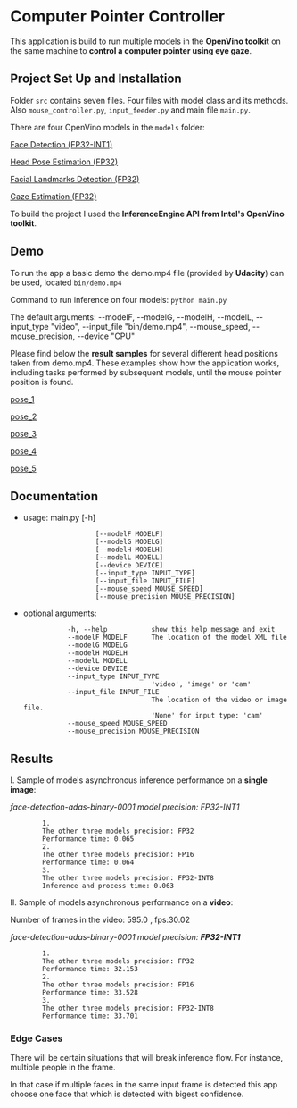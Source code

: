 # Computer Pointer Controller

This application is build to run multiple models in the **OpenVino toolkit** on the same machine to **control a computer pointer using eye gaze**.


## Project Set Up and Installation

Folder `src` contains seven files. Four files with model class and its methods. Also `mouse_controller.py`, `input_feeder.py` and main file `main.py`.

There are four OpenVino models in the `models` folder:

   [Face Detection (FP32-INT1)](https://docs.openvinotoolkit.org/latest/_models_intel_face_detection_adas_binary_0001_description_face_detection_adas_binary_0001.html)
   
   [Head Pose Estimation (FP32)](https://docs.openvinotoolkit.org/latest/_models_intel_head_pose_estimation_adas_0001_description_head_pose_estimation_adas_0001.html)
   
   [Facial Landmarks Detection (FP32)](https://docs.openvinotoolkit.org/latest/_models_intel_landmarks_regression_retail_0009_description_landmarks_regression_retail_0009.html)
   
   [Gaze Estimation (FP32)](https://docs.openvinotoolkit.org/latest/_models_intel_gaze_estimation_adas_0002_description_gaze_estimation_adas_0002.html)

To build the project I used the **InferenceEngine API from Intel's OpenVino toolkit**.


## Demo

To run the app a basic demo the demo.mp4 file (provided by **Udacity**) can be used, located `bin/demo.mp4` 

Command to run inference on four models:   `python main.py`

The default arguments: --modelF, --modelG, --modelH, --modelL, --input_type "video", --input_file "bin/demo.mp4", --mouse_speed, --mouse_precision, --device "CPU"

Please find below the **result samples** for several different head positions taken from demo.mp4. These examples show how the application works, including tasks performed by subsequent models, until the mouse pointer position is found. 

   [pose_1](https://github.com/ireneuszcierpisz/computer-pointer-controller/blob/master/bin/output_image0.jpg) 
   
   [pose_2](https://github.com/ireneuszcierpisz/computer-pointer-controller/blob/master/bin/output_image1.jpg)  
   
   [pose_3](https://github.com/ireneuszcierpisz/computer-pointer-controller/blob/master/bin/output_image2.jpg) 
   
   [pose_4](https://github.com/ireneuszcierpisz/computer-pointer-controller/blob/master/bin/output_image3.jpg)  
   
   [pose_5](https://github.com/ireneuszcierpisz/computer-pointer-controller/blob/master/bin/output_image6.jpg)


## Documentation

- usage: main.py [-h]   

                        [--modelF MODELF]
                        [--modelG MODELG]
                        [--modelH MODELH]
                        [--modelL MODELL]
                        [--device DEVICE]
                        [--input_type INPUT_TYPE]
                        [--input_file INPUT_FILE]
                        [--mouse_speed MOUSE_SPEED]
                        [--mouse_precision MOUSE_PRECISION]
                        
- optional arguments:

                 -h, --help           show this help message and exit
                 --modelF MODELF      The location of the model XML file
                 --modelG MODELG
                 --modelH MODELH
                 --modelL MODELL
                 --device DEVICE
                 --input_type INPUT_TYPE
                                      'video', 'image' or 'cam'
                 --input_file INPUT_FILE
                                      The location of the video or image file.
                                      'None' for input type: 'cam'
                 --mouse_speed MOUSE_SPEED
                 --mouse_precision MOUSE_PRECISION


## Results

I. Sample of models asynchronous inference performance on a **single image**:

   _face-detection-adas-binary-0001 model precision: FP32-INT1_
   
            1.
            The other three models precision: FP32 
            Performance time: 0.065
            2.
            The other three models precision: FP16 
            Performance time: 0.064
            3.
            The other three models precision: FP32-INT8 
            Inference and process time: 0.063

II. Sample of models asynchronous performance on a **video**:

   Number of frames in the video: 595.0 ,  fps:30.02
   
   _face-detection-adas-binary-0001 model precision: **FP32-INT1**_
   
            1.
            The other three models precision: FP32 
            Performance time: 32.153
            2.
            The other three models precision: FP16 
            Performance time: 33.528
            3.
            The other three models precision: FP32-INT8 
            Performance time: 33.701


### Edge Cases

There will be certain situations that will break inference flow. For instance, multiple people in the frame. 

In that case if multiple faces in the same input frame is detected this app choose one face that which is detected with bigest confidence.
